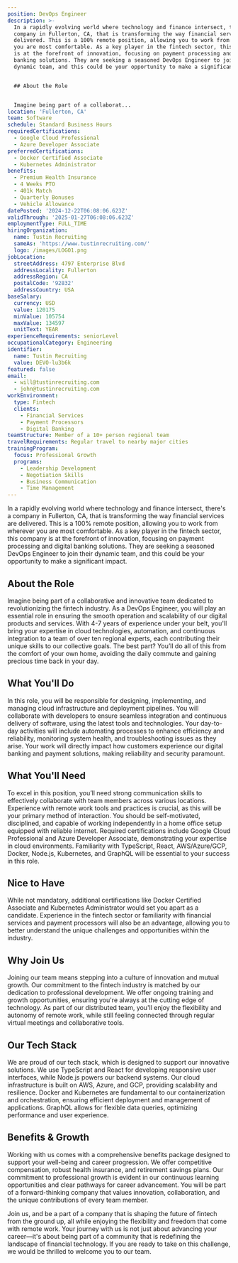 ```yaml
---
position: DevOps Engineer
description: >-
  In a rapidly evolving world where technology and finance intersect, there's a
  company in Fullerton, CA, that is transforming the way financial services are
  delivered. This is a 100% remote position, allowing you to work from wherever
  you are most comfortable. As a key player in the fintech sector, this company
  is at the forefront of innovation, focusing on payment processing and digital
  banking solutions. They are seeking a seasoned DevOps Engineer to join their
  dynamic team, and this could be your opportunity to make a significant impact.


  ## About the Role


  Imagine being part of a collaborat...
location: 'Fullerton, CA'
team: Software
schedule: Standard Business Hours
requiredCertifications:
  - Google Cloud Professional
  - Azure Developer Associate
preferredCertifications:
  - Docker Certified Associate
  - Kubernetes Administrator
benefits:
  - Premium Health Insurance
  - 4 Weeks PTO
  - 401k Match
  - Quarterly Bonuses
  - Vehicle Allowance
datePosted: '2024-12-22T06:08:06.623Z'
validThrough: '2025-01-27T06:08:06.623Z'
employmentType: FULL_TIME
hiringOrganization:
  name: Tustin Recruiting
  sameAs: 'https://www.tustinrecruiting.com/'
  logo: /images/LOGO1.png
jobLocation:
  streetAddress: 4797 Enterprise Blvd
  addressLocality: Fullerton
  addressRegion: CA
  postalCode: '92832'
  addressCountry: USA
baseSalary:
  currency: USD
  value: 120175
  minValue: 105754
  maxValue: 134597
  unitText: YEAR
experienceRequirements: seniorLevel
occupationalCategory: Engineering
identifier:
  name: Tustin Recruiting
  value: DEVO-lu3b6k
featured: false
email:
  - will@tustinrecruiting.com
  - john@tustinrecruiting.com
workEnvironment:
  type: Fintech
  clients:
    - Financial Services
    - Payment Processors
    - Digital Banking
teamStructure: Member of a 10+ person regional team
travelRequirements: Regular travel to nearby major cities
trainingProgram:
  focus: Professional Growth
  programs:
    - Leadership Development
    - Negotiation Skills
    - Business Communication
    - Time Management
---
```




In a rapidly evolving world where technology and finance intersect, there's a company in Fullerton, CA, that is transforming the way financial services are delivered. This is a 100% remote position, allowing you to work from wherever you are most comfortable. As a key player in the fintech sector, this company is at the forefront of innovation, focusing on payment processing and digital banking solutions. They are seeking a seasoned DevOps Engineer to join their dynamic team, and this could be your opportunity to make a significant impact.

## About the Role

Imagine being part of a collaborative and innovative team dedicated to revolutionizing the fintech industry. As a DevOps Engineer, you will play an essential role in ensuring the smooth operation and scalability of our digital products and services. With 4-7 years of experience under your belt, you'll bring your expertise in cloud technologies, automation, and continuous integration to a team of over ten regional experts, each contributing their unique skills to our collective goals. The best part? You’ll do all of this from the comfort of your own home, avoiding the daily commute and gaining precious time back in your day.

## What You'll Do

In this role, you will be responsible for designing, implementing, and managing cloud infrastructure and deployment pipelines. You will collaborate with developers to ensure seamless integration and continuous delivery of software, using the latest tools and technologies. Your day-to-day activities will include automating processes to enhance efficiency and reliability, monitoring system health, and troubleshooting issues as they arise. Your work will directly impact how customers experience our digital banking and payment solutions, making reliability and security paramount.

## What You'll Need

To excel in this position, you’ll need strong communication skills to effectively collaborate with team members across various locations. Experience with remote work tools and practices is crucial, as this will be your primary method of interaction. You should be self-motivated, disciplined, and capable of working independently in a home office setup equipped with reliable internet. Required certifications include Google Cloud Professional and Azure Developer Associate, demonstrating your expertise in cloud environments. Familiarity with TypeScript, React, AWS/Azure/GCP, Docker, Node.js, Kubernetes, and GraphQL will be essential to your success in this role.

## Nice to Have

While not mandatory, additional certifications like Docker Certified Associate and Kubernetes Administrator would set you apart as a candidate. Experience in the fintech sector or familiarity with financial services and payment processors will also be an advantage, allowing you to better understand the unique challenges and opportunities within the industry.

## Why Join Us

Joining our team means stepping into a culture of innovation and mutual growth. Our commitment to the fintech industry is matched by our dedication to professional development. We offer ongoing training and growth opportunities, ensuring you're always at the cutting edge of technology. As part of our distributed team, you'll enjoy the flexibility and autonomy of remote work, while still feeling connected through regular virtual meetings and collaborative tools.

## Our Tech Stack

We are proud of our tech stack, which is designed to support our innovative solutions. We use TypeScript and React for developing responsive user interfaces, while Node.js powers our backend systems. Our cloud infrastructure is built on AWS, Azure, and GCP, providing scalability and resilience. Docker and Kubernetes are fundamental to our containerization and orchestration, ensuring efficient deployment and management of applications. GraphQL allows for flexible data queries, optimizing performance and user experience.

## Benefits & Growth

Working with us comes with a comprehensive benefits package designed to support your well-being and career progression. We offer competitive compensation, robust health insurance, and retirement savings plans. Our commitment to professional growth is evident in our continuous learning opportunities and clear pathways for career advancement. You will be part of a forward-thinking company that values innovation, collaboration, and the unique contributions of every team member.

Join us, and be a part of a company that is shaping the future of fintech from the ground up, all while enjoying the flexibility and freedom that come with remote work. Your journey with us is not just about advancing your career—it's about being part of a community that is redefining the landscape of financial technology. If you are ready to take on this challenge, we would be thrilled to welcome you to our team.
